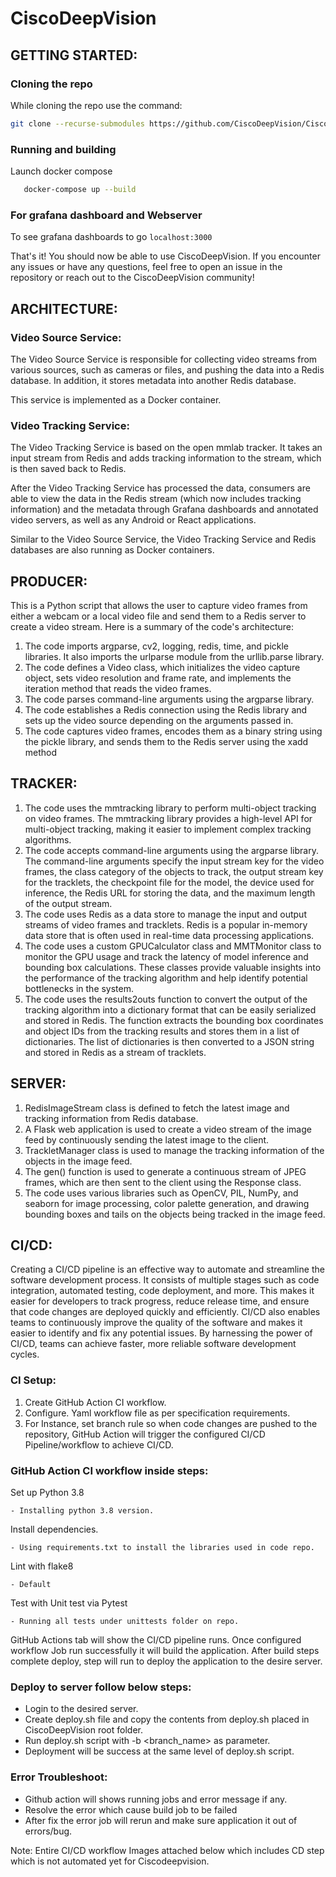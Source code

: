 # CiscoDeepVision

## GETTING STARTED:

### Cloning the repo

While cloning the repo use the command:
```bash
git clone --recurse-submodules https://github.com/CiscoDeepVision/CiscoDeepVision.git
```

### Running  and building

Launch docker compose

 ```bash
    docker-compose up --build
```

### For grafana dashboard and Webserver  

To see grafana dashboards to go
`localhost:3000`

That's it! You should now be able to use CiscoDeepVision. If you encounter any issues or have any questions, feel free to open an issue in the repository or reach out to the CiscoDeepVision community!

## ARCHITECTURE:

### Video Source Service:

The Video Source Service is responsible for collecting video streams from various sources, such as cameras or files, and pushing the data into a Redis database. In addition, it stores metadata into another Redis database.

This service is implemented as a Docker container.

### Video Tracking Service:

The Video Tracking Service is based on the open mmlab tracker. It takes an input stream from Redis and adds tracking information to the stream, which is then saved back to Redis.

After the Video Tracking Service has processed the data, consumers are able to view the data in the Redis stream (which now includes tracking information) and the metadata through Grafana dashboards and annotated video servers, as well as any Android or React applications.

Similar to the Video Source Service, the Video Tracking Service and Redis databases are also running as Docker containers.

## PRODUCER:

This is a Python script that allows the user to capture video frames from either a webcam or a local video file and send them to a Redis server to create a video stream. Here is a summary of the code's architecture:

1. The code imports argparse, cv2, logging, redis, time, and pickle libraries. It also imports the urlparse module from the urllib.parse library.
2. The code defines a Video class, which initializes the video capture object, sets video resolution and frame rate, and implements the iteration method that reads the video frames.
3. The code parses command-line arguments using the argparse library.
4. The code establishes a Redis connection using the Redis library and sets up the video source depending on the arguments passed in.
5. The code captures video frames, encodes them as a binary string using the pickle library, and sends them to the Redis server using the xadd method

## TRACKER:

1. The code uses the mmtracking library to perform multi-object tracking on video frames. The mmtracking library provides a high-level API for multi-object tracking, making it easier to implement complex tracking algorithms.
2. The code accepts command-line arguments using the argparse library. The command-line arguments specify the input stream key for the video frames, the class category of the objects to track, the output stream key for the tracklets, the checkpoint file for the model, the device used for inference, the Redis URL for storing the data, and the maximum length of the output stream.
3. The code uses Redis as a data store to manage the input and output streams of video frames and tracklets. Redis is a popular in-memory data store that is often used in real-time data processing applications.
4. The code uses a custom GPUCalculator class and MMTMonitor class to monitor the GPU usage and track the latency of model inference and bounding box calculations. These classes provide valuable insights into the performance of the tracking algorithm and help identify potential bottlenecks in the system.
5. The code uses the results2outs function to convert the output of the tracking algorithm into a dictionary format that can be easily serialized and stored in Redis. The function extracts the bounding box coordinates and object IDs from the tracking results and stores them in a list of dictionaries. The list of dictionaries is then converted to a JSON string and stored in Redis as a stream of tracklets.

## SERVER:

1. RedisImageStream class is defined to fetch the latest image and tracking information from Redis database.
2. A Flask web application is used to create a video stream of the image feed by continuously sending the latest image to the client.
3. TrackletManager class is used to manage the tracking information of the objects in the image feed.
4. The gen() function is used to generate a continuous stream of JPEG frames, which are then sent to the client using the Response class.
5. The code uses various libraries such as OpenCV, PIL, NumPy, and seaborn for image processing, color palette generation, and drawing bounding boxes and tails on the objects being tracked in the image feed.

## CI/CD:

Creating a CI/CD pipeline is an effective way to automate and streamline the software development process. It consists of multiple stages such as code integration, automated testing, code deployment, and more. This makes it easier for developers to track progress, reduce release time, and ensure that code changes are deployed quickly and efficiently. CI/CD also enables teams to continuously improve the quality of the software and makes it easier to identify and fix any potential issues. By harnessing the power of CI/CD, teams can achieve faster, more reliable software development cycles.

### CI Setup:

1. Create GitHub Action CI workflow.
2. Configure. Yaml workflow file as per specification requirements.
3. 	For Instance, set branch rule so when code changes are pushed to the repository, GitHub Action will trigger the configured CI/CD Pipeline/workflow to achieve CI/CD.

### GitHub Action CI workflow inside steps:

Set up Python 3.8

	- Installing python 3.8 version.
Install dependencies.

	- Using requirements.txt to install the libraries used in code repo.
Lint with flake8

	- Default
Test with Unit test via Pytest

	- Running all tests under unittests folder on repo.
 
GitHub Actions tab will show the CI/CD pipeline runs.
Once configured workflow Job run successfully it will build the application.
After build steps complete deploy, step will run to deploy the application to the desire server.

###	Deploy to server follow below steps:
-	Login to the desired server.
-	Create deploy.sh file and copy the contents from deploy.sh placed in CiscoDeepVision root folder.
-	Run deploy.sh script with -b <branch_name> as parameter.
-	Deployment will be success at the same level of deploy.sh script.

### Error Troubleshoot:
-	Github action will shows running jobs and error message if any.
-	Resolve the error which cause build job to be failed 
-	After fix the error job will rerun and make sure application it out of errors/bug.

Note: Entire CI/CD workflow Images attached below which includes CD step which is not automated yet for Ciscodeepvision.



